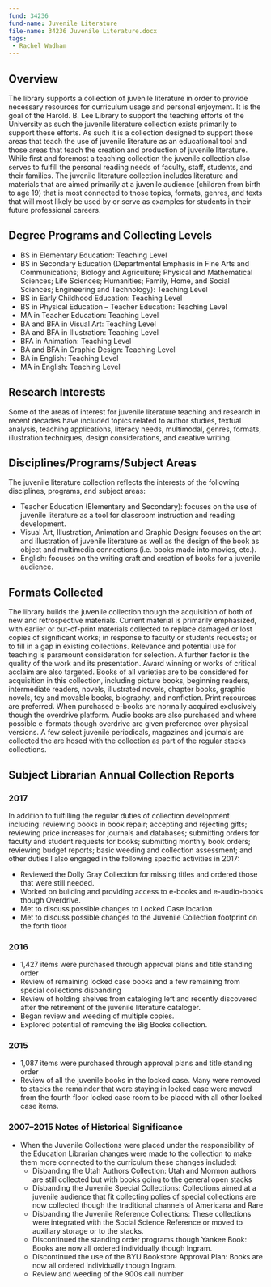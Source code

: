 ```yaml
---
fund: 34236
fund-name: Juvenile Literature
file-name: 34236 Juvenile Literature.docx
tags:
 - Rachel Wadham
---
```


## Overview

The library supports a collection of juvenile literature in order to provide necessary resources for curriculum usage and personal enjoyment. It is the goal of the Harold. B. Lee Library to support the teaching efforts of the University as such the juvenile literature collection exists primarily to support these efforts. As such it is a collection designed to support those areas that teach the use of juvenile literature as an educational tool and those areas that teach the creation and production of juvenile literature. While first and foremost a teaching collection the juvenile collection also serves to fulfill the personal reading needs of faculty, staff, students, and their families. The juvenile literature collection includes literature and materials that are aimed primarily at a juvenile audience (children from birth to age 19) that is most connected to those topics, formats, genres, and texts that will most likely be used by or serve as examples for students in their future professional careers.

## Degree Programs and Collecting Levels

- BS in Elementary Education: Teaching Level
- BS in Secondary Education (Departmental Emphasis in Fine Arts and Communications; Biology and Agriculture; Physical and Mathematical Sciences; Life Sciences; Humanities; Family, Home, and Social Sciences; Engineering and Technology): Teaching Level
- BS in Early Childhood Education: Teaching Level
- BS in Physical Education – Teacher Education: Teaching Level
- MA in Teacher Education: Teaching Level
- BA and BFA in Visual Art: Teaching Level
- BA and BFA in Illustration: Teaching Level
- BFA in Animation: Teaching Level
- BA and BFA in Graphic Design: Teaching Level
- BA in English: Teaching Level
- MA in English: Teaching Level

## Research Interests

Some of the areas of interest for juvenile literature teaching and research in recent decades have included topics related to author studies, textual analysis, teaching applications, literacy needs, multimodal, genres, formats, illustration techniques, design considerations, and creative writing.

## Disciplines/<wbr>Programs/<wbr>Subject Areas

The juvenile literature collection reflects the interests of the following disciplines, programs, and subject areas:

- Teacher Education (Elementary and Secondary): focuses on the use of juvenile literature as a tool for classroom instruction and reading development.
- Visual Art, Illustration, Animation and Graphic Design: focuses on the art and illustration of juvenile literature as well as the design of the book as object and multimedia connections (i.e. books made into movies, etc.).
- English: focuses on the writing craft and creation of books for a juvenile audience.

## Formats Collected

The library builds the juvenile collection though the acquisition of both of new and retrospective materials. Current material is primarily emphasized, with earlier or out-of-print materials collected to replace damaged or lost copies of significant works; in response to faculty or students requests; or to fill in a gap in existing collections. Relevance and potential use for teaching is paramount consideration for selection. A further factor is the quality of the work and its presentation. Award winning or works of critical acclaim are also targeted. Books of all varieties are to be considered for acquisition in this collection, including picture books, beginning readers, intermediate readers, novels, illustrated novels, chapter books, graphic novels, toy and movable books, biography, and nonfiction. Print resources are preferred. When purchased e-books are normally acquired exclusively though the overdrive platform. Audio books are also purchased and where possible e-formats though overdrive are given preference over physical versions. A few select juvenile periodicals, magazines and journals are collected the are hosed with the collection as part of the regular stacks collections.

## Subject Librarian Annual Collection Reports

### 2017

In addition to fulfilling the regular duties of collection development including: reviewing books in book repair; accepting and rejecting gifts; reviewing price increases for journals and databases; submitting orders for faculty and student requests for books; submitting monthly book orders; reviewing budget reports; basic weeding and collection assessment; and other duties I also engaged in the following specific activities in 2017:

- Reviewed the Dolly Gray Collection for missing titles and ordered those that were still needed.
- Worked on building and providing access to e-books and e-audio-books though Overdrive.
- Met to discuss possible changes to Locked Case location
- Met to discuss possible changes to the Juvenile Collection footprint on the forth floor


### 2016

- 1,427 items were purchased through approval plans and title standing order
- Review of remaining locked case books and a few remaining from special collections disbanding
- Review of holding shelves from cataloging left and recently discovered after the retirement of the juvenile literature cataloger.
- Began review and weeding of multiple copies.
- Explored potential of removing the Big Books collection.

### 2015

- 1,087 items were purchased through approval plans and title standing order
- Review of all the juvenile books in the locked case. Many were removed to stacks the remainder that were staying in locked case were moved from the fourth floor locked case room to be placed with all other locked case items.

### 2007–2015 Notes of Historical Significance

- When the Juvenile Collections were placed under the responsibility of the Education Librarian changes were made to the collection to make them more connected to the curriculum these changes included:
    - Disbanding the Utah Authors Collection: Utah and Mormon authors are still collected but with books going to the general open stacks
    - Disbanding the Juvenile Special Collections: Collections aimed at a juvenile audience that fit collecting polies of special collections are now collected though the traditional channels of Americana and Rare
    - Disbanding the Juvenile Reference Collections: These collections were integrated with the Social Science Reference or moved to auxiliary storage or to the stacks.
    - Discontinued the standing order programs though Yankee Book: Books are now all ordered individually though Ingram.
    - Discontinued the use of the BYU Bookstore Approval Plan: Books are now all ordered individually though Ingram.
    - Review and weeding of the 900s call number
